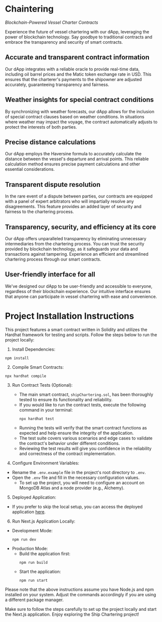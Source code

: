 # Chaintering
*Blockchain-Powered Vessel Charter Contracts*

Experience the future of vessel chartering with our dApp, leveraging the power of blockchain technology. Say goodbye to traditional contracts and embrace the transparency and security of smart contracts.

## Accurate and transparent contract information

Our dApp integrates with a reliable oracle to provide real-time data, including oil barrel prices and the Matic token exchange rate in USD. This ensures that the charterer's payments to the shipowner are adjusted accurately, guaranteeing transparency and fairness.

## Weather insights for special contract conditions

By synchronizing with weather forecasts, our dApp allows for the inclusion of special contract clauses based on weather conditions. In situations where weather may impact the voyage, the contract automatically adjusts to protect the interests of both parties.

## Precise distance calculations

Our dApp employs the Haversine formula to accurately calculate the distance between the vessel's departure and arrival points. This reliable calculation method ensures precise payment calculations and other essential considerations.

## Transparent dispute resolution

In the rare event of a dispute between parties, our contracts are equipped with a panel of expert arbitrators who will impartially resolve any disagreements. This feature provides an added layer of security and fairness to the chartering process.

## Transparency, security, and efficiency at its core

Our dApp offers unparalleled transparency by eliminating unnecessary intermediaries from the chartering process. You can trust the security provided by blockchain technology, as it safeguards your data and transactions against tampering. Experience an efficient and streamlined chartering process through our smart contracts.

## User-friendly interface for all

We've designed our dApp to be user-friendly and accessible to everyone, regardless of their blockchain experience. Our intuitive interface ensures that anyone can participate in vessel chartering with ease and convenience.

# Project Installation Instructions

This project features a smart contract written in Solidity and utilizes the Hardhat framework for testing and scripts. Follow the steps below to run the project locally:

1. Install Dependencies:
 ```
 npm install
 ```
2. Compile Smart Contracts:

```
npx hardhat compile
```
3. Run Contract Tests (Optional):
   - The main smart contract, `shipChartering.sol`, has been thoroughly tested to ensure its functionality and reliability.
   - If you would like to run the contract tests, execute the following command in your terminal:
     ```
     npx hardhat test
     ```
   - Running the tests will verify that the smart contract functions as expected and help ensure the integrity of the application.
   - The test suite covers various scenarios and edge cases to validate the contract's behavior under different conditions.
   - Reviewing the test results will give you confidence in the reliability and correctness of the contract implementation.

4. Configure Environment Variables:
- Rename the `.env.example` file in the project's root directory to `.env`.
- Open the `.env` file and fill in the necessary configuration values.
  - To set up the project, you will need to configure an account on MongoDB Atlas and a node provider (e.g., Alchemy).

5. Deployed Application:
- If you prefer to skip the local setup, you can access the deployed application [here](https://chaintering-project.vercel.app/).

6. Run Next.js Application Locally:
- Development Mode:
  ```
  npm run dev
  ```
- Production Mode:
  - Build the application first:
    ```
    npm run build
    ```
  - Start the application:
    ```
    npm run start
    ```

Please note that the above instructions assume you have Node.js and npm installed on your system. Adjust the commands accordingly if you are using a different package manager.

Make sure to follow the steps carefully to set up the project locally and start the Next.js application. Enjoy exploring the Ship Chartering project!

